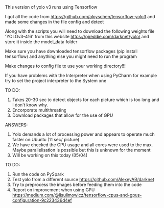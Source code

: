 This version of yolo v3 runs using Tensorflow

I got all the code from https://github.com/aloyschen/tensorflow-yolo3 and made some changes in the file config and detect

Along with the scripts you will need to download the following weights file 'YOLOv3-416' from this website https://pjreddie.com/darknet/yolo/ 
and store it inside the model_data folder

Make sure you have downloaded tensorflow packages (pip install tensorflow) and anything else you might need to run the program

Make changes to config file to use your working directory!!!

If you have problems with the Interpreter when using PyCharm for example try to set the project interpreter to the System one

TO DO:
1) Takes 20-30 sec to detect objects for each picture which is too long and I don't know why.
2) Encorporate multithreating
3) Download packages that allow for the use of GPU

ANSWERS:
1) Yolo demands a lot of processing power and appears to operate much faster on Ubuntu (11 sec/ picture)
2) We have checked the CPU usage and all cores were used to the max. Maybe parallelisation is possible but this is unknown for the moment
3) Will be working on this today (05/04)

TO DO:
1) Run the code on PySpark
2) Test yolo from a different source https://github.com/AlexeyAB/darknet
3) Try to preprocess the images before feeding them into the code
4) Report on improvement when using GPU https://medium.com/@lisulimowicz/tensorflow-cpus-and-gpus-configuration-9c223436d4ef


